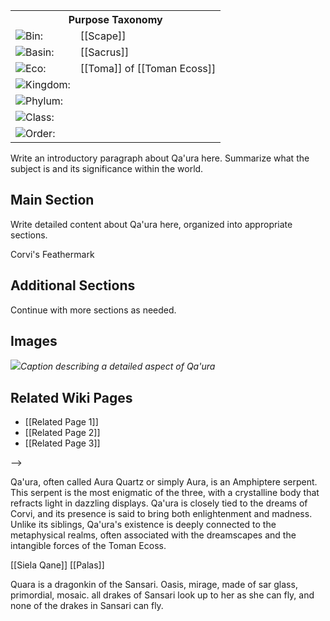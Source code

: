 <!-- wiki-header-section:start -->
<!--
# Qa'ura
_Add nicknames or alternative titles here_

<img src="wiki_images/Qa'ura.png"><i></i></img>

> _"Add a quote about the subject here from within the fictional world"_  
> **—Quote Attribution**

> _"Add a quote from the real world that relates to the subject"_  
> **—Real World Attribution**
-->
<!-- wiki-header-section:end -->

<div class="taxonomy-table">
  <table>
    <tr>
      <th colspan="3">Purpose Taxonomy</th>
    </tr>
    <tr>
      <td class="taxon-label"><img src="../svg/bin.svg" class="taxon-icon">Bin:</td>
      <td class="taxon-content" colspan="2">[[Scape]]</td>
    </tr>
    <tr>
      <td class="taxon-label"><img src="../svg/basin.svg" class="taxon-icon">Basin:</td>
      <td class="taxon-content" colspan="2">[[Sacrus]]</td>
    </tr>
    <tr>
      <td class="taxon-label"><img src="../svg/eco.svg" class="taxon-icon">Eco:</td>
      <td class="taxon-content" colspan="2">[[Toma]] of [[Toman Ecoss]]</td>
    </tr>
    <tr>
      <td class="taxon-label"><img src="../svg/kingdom.svg" class="taxon-icon">Kingdom:</td>
      <td class="taxon-content" colspan="2"></td>
    </tr>
    <tr>
      <td class="taxon-label"><img src="../svg/phylum.svg" class="taxon-icon">Phylum:</td>
      <td class="taxon-content" colspan="2"></td>
    </tr>
    <tr>
      <td class="taxon-label"><img src="../svg/class.svg" class="taxon-icon">Class:</td>
      <td class="taxon-content" colspan="2"></td>
    </tr>
    <tr>
      <td class="taxon-label"><img src="../svg/order.svg" class="taxon-icon">Order:</td>
      <td class="taxon-content" colspan="2"></td>
    </tr>
  </table>
</div>

Write an introductory paragraph about Qa'ura here. Summarize what the subject is and its significance within the world.

## Main Section

Write detailed content about Qa'ura here, organized into appropriate sections.

<div class="feathermark">
 <p class="feathermark-attribution">Corvi's Feathermark</p>   
</div>

## Additional Sections

Continue with more sections as needed.

## Images

<img src="wiki_images/Qa'ura_detail.png"><i>Caption describing a detailed aspect of Qa'ura</i></img>

## Related Wiki Pages

- [[Related Page 1]]
- [[Related Page 2]]
- [[Related Page 3]]

-->

<!-- not-for-live-publishing:start -->
<!-- obsidian-pull:start -->

Qa'ura, often called Aura Quartz or simply Aura, is an Amphiptere serpent. This serpent is the most enigmatic of the three, with a crystalline body that refracts light in dazzling displays. Qa'ura is closely tied to the dreams of Corvi, and its presence is said to bring both enlightenment and madness. Unlike its siblings, Qa'ura's existence is deeply connected to the metaphysical realms, often associated with the dreamscapes and the intangible forces of the Toman Ecoss.


[[Siela Qane]]
[[Palas]]

Quara is a dragonkin of the Sansari. Oasis, mirage, made of sar glass, primordial, mosaic. all drakes of Sansari look up to her as she can fly, and none of the drakes in Sansari can fly.

<!-- obsidian-pull:end -->
<!-- not-for-live-publishing:end -->